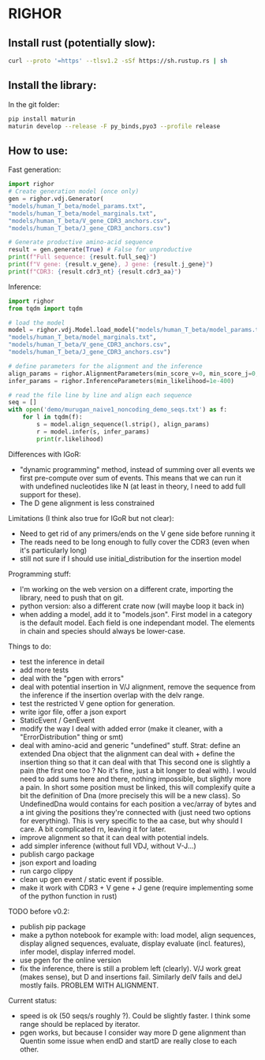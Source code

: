 # RIGHOR

Install rust (potentially slow):
--------------------------------

``` sh
curl --proto '=https' --tlsv1.2 -sSf https://sh.rustup.rs | sh
```

Install the library:
--------------------

In the git folder:
``` sh
pip install maturin
maturin develop --release -F py_binds,pyo3 --profile release
```

How to use:
-----------

Fast generation:
```py
import righor
# Create generation model (once only)
gen = righor.vdj.Generator(
"models/human_T_beta/model_params.txt",
"models/human_T_beta/model_marginals.txt",
"models/human_T_beta/V_gene_CDR3_anchors.csv",
"models/human_T_beta/J_gene_CDR3_anchors.csv")

# Generate productive amino-acid sequence
result = gen.generate(True) # False for unproductive
print(f"Full sequence: {result.full_seq}")
print(f"V gene: {result.v_gene}, J gene: {result.j_gene}")
print(f"CDR3: {result.cdr3_nt} {result.cdr3_aa}")
```


Inference:
```py
import righor
from tqdm import tqdm

# load the model
model = righor.vdj.Model.load_model("models/human_T_beta/model_params.txt",
"models/human_T_beta/model_marginals.txt",
"models/human_T_beta/V_gene_CDR3_anchors.csv",
"models/human_T_beta/J_gene_CDR3_anchors.csv")

# define parameters for the alignment and the inference
align_params = righor.AlignmentParameters(min_score_v=0, min_score_j=0,max_error_d=100)
infer_params = righor.InferenceParameters(min_likelihood=1e-400)

# read the file line by line and align each sequence
seq = []
with open('demo/murugan_naive1_noncoding_demo_seqs.txt') as f:
    for l in tqdm(f):
        s = model.align_sequence(l.strip(), align_params)
        r = model.infer(s, infer_params)
        print(r.likelihood)
```


Differences with IGoR:
- "dynamic programming" method, instead of summing over all events we first pre-compute over sum of events. This means that we can run it with undefined nucleotides like N (at least in theory, I need to add full support for these).
- The D gene alignment is less constrained

Limitations (I think also true for IGoR but not clear):
- Need to get rid of any primers/ends on the V gene side before running it
- The reads need to be long enough to fully cover the CDR3 (even when it's particularly long)
- still not sure if I should use initial_distribution for the insertion model

Programming stuff:
- I'm working on the web version on a different crate, importing the library, need to push that on git.
- python version: also a different crate now (will maybe loop it back in)
- when adding a model, add it to "models.json". First model in a category is the default model. Each field is one independant model. The elements in chain and species should always be lower-case.


Things to do:
- test the inference in detail
- add more tests
- deal with the "pgen with errors"
- deal with potential insertion in V/J alignment, remove the sequence from the inference if the insertion overlap with the delv range.
- test the restricted V gene option for generation.
- write igor file, offer a json export
- StaticEvent / GenEvent
- modify the way I deal with added error (make it cleaner, with a "ErrorDistribution" thing or smt)
- deal with amino-acid and generic "undefined" stuff.
Strat: define an extended Dna object that the alignment can deal with +
define the insertion thing so that it can deal with that
This second one is slightly a pain (the first one too ? No it's fine, just a bit longer to deal with).
I would need to add sums here and there, nothing impossible, but slightly more a pain. In short some position must be linked, this will complexify quite a bit the definition of Dna (more precisely this will be a new class). So
UndefinedDna would contains for each position a vec/array of bytes and a int giving the positions they're connected with  (just need two options for everything). This is very specific to the aa case, but why should I care. A bit complicated rn, leaving it for later.
- improve alignment so that it can deal with potential indels.
- add simpler inference (without full VDJ, without V-J...)
- publish cargo package
- json export and loading
- run cargo clippy
- clean up gen event / static event if possible.
- make it work with CDR3 + V gene + J gene (require implementing some of the python function in rust)


TODO before v0.2:
- publish pip package
- make a python notebook for example with: load model, align sequences, display aligned sequences, evaluate, display evaluate (incl. features), infer model, display inferred model.
- use pgen for the online version
- fix the inference, there is still a problem left (clearly). V/J work great (makes sense), but D and insertions fail. Similarly delV fails and delJ mostly fails. PROBLEM WITH ALIGNMENT.








Current status:
- speed is ok (50 seqs/s roughly ?). Could be slightly faster. I think some range should be replaced by iterator.
- pgen works, but because I consider way more D gene alignment than Quentin some issue when endD and startD are really close to each other.
